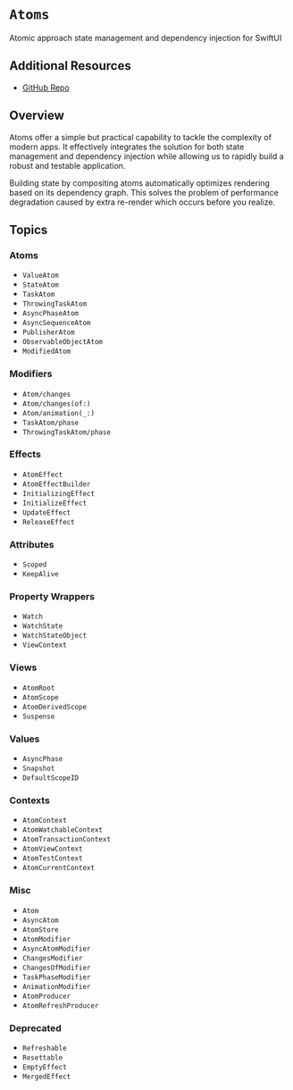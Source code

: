 # ``Atoms``

Atomic approach state management and dependency injection for SwiftUI

## Additional Resources

- [GitHub Repo](https://github.com/ra1028/swiftui-atom-properties)

## Overview

Atoms offer a simple but practical capability to tackle the complexity of modern apps. It effectively integrates the solution for both state management and dependency injection while allowing us to rapidly build a robust and testable application.

Building state by compositing atoms automatically optimizes rendering based on its dependency graph. This solves the problem of performance degradation caused by extra re-render which occurs before you realize.

## Topics

### Atoms

- ``ValueAtom``
- ``StateAtom``
- ``TaskAtom``
- ``ThrowingTaskAtom``
- ``AsyncPhaseAtom``
- ``AsyncSequenceAtom``
- ``PublisherAtom``
- ``ObservableObjectAtom``
- ``ModifiedAtom``

### Modifiers

- ``Atom/changes``
- ``Atom/changes(of:)``
- ``Atom/animation(_:)``
- ``TaskAtom/phase``
- ``ThrowingTaskAtom/phase``

### Effects

- ``AtomEffect``
- ``AtomEffectBuilder``
- ``InitializingEffect``
- ``InitializeEffect``
- ``UpdateEffect``
- ``ReleaseEffect``

### Attributes

- ``Scoped``
- ``KeepAlive``

### Property Wrappers

- ``Watch``
- ``WatchState``
- ``WatchStateObject``
- ``ViewContext``

### Views

- ``AtomRoot``
- ``AtomScope``
- ``AtomDerivedScope``
- ``Suspense``

### Values

- ``AsyncPhase``
- ``Snapshot``
- ``DefaultScopeID``

### Contexts

- ``AtomContext``
- ``AtomWatchableContext``
- ``AtomTransactionContext``
- ``AtomViewContext``
- ``AtomTestContext``
- ``AtomCurrentContext``

### Misc

- ``Atom``
- ``AsyncAtom``
- ``AtomStore``
- ``AtomModifier``
- ``AsyncAtomModifier``
- ``ChangesModifier``
- ``ChangesOfModifier``
- ``TaskPhaseModifier``
- ``AnimationModifier``
- ``AtomProducer``
- ``AtomRefreshProducer``

### Deprecated

- ``Refreshable``
- ``Resettable``
- ``EmptyEffect``
- ``MergedEffect``
